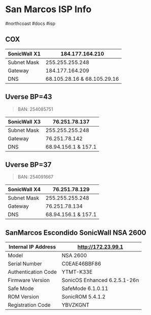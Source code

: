 # San Marcos ISP Info
#northcoast #docs #isp

## COX
|SonicWall X1			|184.177.164.210|
| --- | --- |
|Subnet Mask			|255.255.255.248|
|Gateway				|184.177.164.209|
|DNS			    	|68.105.28.16 & 68.105.29.16|

## Uverse BP=43
> BAN: 254085751

|SonicWall X3			|76.251.78.137|
| --- | --- |
|Subnet Mask			|255.255.255.248|
|Gateway				|76.251.78.142|
|DNS			    	|68.94.156.1 & 157.1|

## Uverse BP=37
> BAN: 254091667

|SonicWall X4			|76.251.78.129|
| --- | --- |
|Subnet Mask			|255.255.255.248|
|Gateway				|76.251.78.134|
|DNS    			    |68.94.156.1 & 157.1|

## SanMarcos Escondido SonicWall NSA 2600

|Internal IP Address	|http://172.23.99.1|
| --- | --- |
|Model				    |NSA 2600|
|Serial Number		    |C0EAE46BBF86|
|Authentication Code	|YTMT-K33E|
|Firmware Version		|SonicOS Enhanced 6.2.5.1-26n|
|Safe Mode			    |SafeMode 6.1.0.11|
|ROM Version		    |SonicROM 5.4.1.2|
|Registration Code		|YBVZKGNT|
